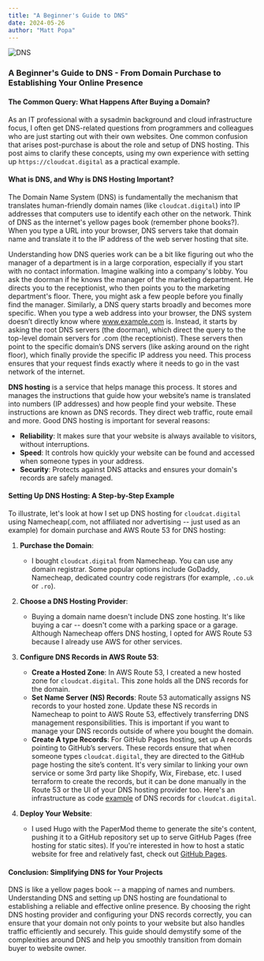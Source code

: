 ```yaml
---
title: "A Beginner's Guide to DNS"
date: 2024-05-26
author: "Matt Popa"
---
```


![DNS](/images/dns2.jpg)

### A Beginner's Guide to DNS - From Domain Purchase to Establishing Your Online Presence

#### The Common Query: What Happens After Buying a Domain?

As an IT professional with a sysadmin background and cloud infrastructure focus, I often get DNS-related
questions from programmers and colleagues who are just starting out with their own websites.
One common confusion that arises post-purchase is about the role and setup of DNS hosting. This post 
aims to clarify these concepts, using my own experience with setting up `https://cloudcat.digital` 
as a practical example.

#### What is DNS, and Why is DNS Hosting Important?

The Domain Name System (DNS) is fundamentally the mechanism that translates human-friendly domain
names (like `cloudcat.digital`) into IP addresses that computers use to identify each other on the 
network. Think of DNS as the internet's yellow pages book (remember phone books?). When you type a 
URL into your browser, DNS servers take that domain name and translate it to the IP address of the 
web server hosting that site.

Understanding how DNS queries work can be a bit like figuring out who the manager of a department is 
in a large corporation, especially if you start with no contact information. Imagine walking into a 
company's lobby. You ask the doorman if he knows the manager of the marketing department. He directs 
you to the receptionist, who then points you to the marketing department's floor. There, you might ask 
a few people before you finally find the manager. Similarly, a DNS query starts broadly and becomes 
more specific. When you type a web address into your browser, the DNS system doesn’t directly know 
where www.example.com is. Instead, it starts by asking the root DNS servers (the doorman), which direct 
the query to the top-level domain servers for .com (the receptionist). These servers then point to 
the specific domain’s DNS servers (like asking around on the right floor), which finally provide the 
specific IP address you need. This process ensures that your request finds exactly where it needs to 
go in the vast network of the internet.

**DNS hosting** is a service that helps manage this process. It stores and manages the instructions 
that guide how your website’s name is translated into numbers (IP addresses) and how people find your 
website. These instructions are known as DNS records. They direct web traffic, route email and more. 
Good DNS hosting is important for several reasons: 

- **Reliability**: It makes sure that your website is always available to visitors, without interruptions.
- **Speed**: It controls how quickly your website can be found and accessed when someone types in your address.
- **Security**: Protects against DNS attacks and ensures your domain's records are safely managed.

#### Setting Up DNS Hosting: A Step-by-Step Example

To illustrate, let's look at how I set up DNS hosting for `cloudcat.digital` using Namecheap(.com,
not affiliated nor advertising -- just used as an example) for domain purchase and AWS Route 53 for 
DNS hosting:

1. **Purchase the Domain**:
    - I bought `cloudcat.digital` from Namecheap. You can use any domain registrar. Some popular
options include GoDaddy, Namecheap, dedicated country code registrars (for example, `.co.uk` or `.ro`).

2. **Choose a DNS Hosting Provider**:
    - Buying a domain name doesn't include DNS zone hosting. It's like buying a car -- doesn't come
with a parking space or a garage. Although Namecheap offers DNS hosting, I opted for AWS Route 53
because I already use AWS for other services.

3. **Configure DNS Records in AWS Route 53**:
    - **Create a Hosted Zone**: In AWS Route 53, I created a new hosted zone for `cloudcat.digital`. 
This zone holds all the DNS records for the domain.
    - **Set Name Server (NS) Records**: Route 53 automatically assigns NS records to your hosted zone. 
Update these NS records in Namecheap to point to AWS Route 53, effectively transferring DNS management
responsibilities. This is important if you want to manage your DNS records outside of where you bought
the domain.
    - **Create A type Records**: For GitHub Pages hosting, set up A records pointing to GitHub’s servers. 
These records ensure that when someone types `cloudcat.digital`, they are directed to the GitHub page 
hosting the site’s content. It's very similar to linking your own service or some 3rd party like Shopify,
Wix, Firebase, etc. I used terraform to create the records, but it can be done manually in the Route 53
or the UI of your DNS hosting provider too. Here's an infrastructure as code [example](https://github.com/mattpopa/cloudcat_infra/blob/main/cloudcat.tf)
of DNS records for `cloudcat.digital`.

4. **Deploy Your Website**:
    - I used Hugo with the PaperMod theme to generate the site's content, pushing it to a GitHub repository
set up to serve GitHub Pages (free hosting for static sites). If you're interested in how to host a 
static website for free and relatively fast, check out [GitHub Pages](https://pages.github.com/).

#### Conclusion: Simplifying DNS for Your Projects

DNS is like a yellow pages book -- a mapping of names and numbers. Understanding DNS and setting up 
DNS hosting are foundational to establishing a reliable and effective online presence. By choosing the 
right DNS hosting provider and configuring your DNS records correctly, you can ensure that your domain 
not only points to your website but also handles traffic efficiently and securely. This guide should 
demystify some of the complexities around DNS and help you smoothly transition from domain buyer to 
website owner.
